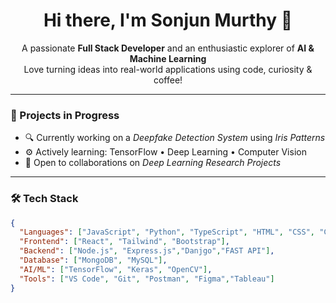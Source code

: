 <h1 align="center">Hi there, I'm Sonjun Murthy 👋</h1>

<p align="center">
  A passionate <b>Full Stack Developer</b> and an enthusiastic explorer of <b>AI & Machine Learning</b><br>
  Love turning ideas into real-world applications using code, curiosity & coffee!
</p>

---

### 🚀 Projects in Progress
- 🔍 Currently working on a *Deepfake Detection System* using *Iris Patterns*
- ⚙ Actively learning: TensorFlow • Deep Learning • Computer Vision
- 🤝 Open to collaborations on *Deep Learning Research Projects*

---

### 🛠 Tech Stack
```json
{
  "Languages": ["JavaScript", "Python", "TypeScript", "HTML", "CSS", "C", "C++"],
  "Frontend": ["React", "Tailwind", "Bootstrap"],
  "Backend": ["Node.js", "Express.js","Danjgo","FAST API"],
  "Database": ["MongoDB", "MySQL"],
  "AI/ML": ["TensorFlow", "Keras", "OpenCV"],
  "Tools": ["VS Code", "Git", "Postman", "Figma","Tableau"]
}
